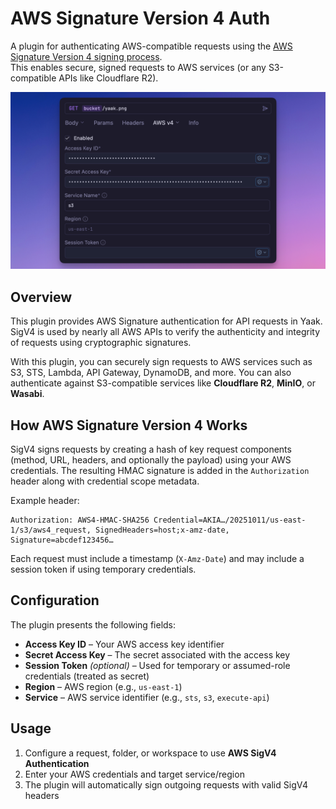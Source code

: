 # AWS Signature Version 4 Auth

A plugin for authenticating AWS-compatible requests using the
[AWS Signature Version 4 signing process](https://docs.aws.amazon.com/general/latest/gr/signature-version-4.html).  
This enables secure, signed requests to AWS services (or any S3-compatible APIs like
Cloudflare R2).

![Screenshot of AWS SigV4 UI](screenshot.png)

## Overview

This plugin provides AWS Signature authentication for API requests in Yaak. SigV4 is used
by nearly all AWS APIs to verify the authenticity and integrity of requests using
cryptographic signatures.

With this plugin, you can securely sign requests to AWS services such as S3, STS, Lambda,
API Gateway, DynamoDB, and more. You can also authenticate against S3-compatible services
like **Cloudflare R2**, **MinIO**, or **Wasabi**.

## How AWS Signature Version 4 Works

SigV4 signs requests by creating a hash of key request components (method, URL, headers,
and optionally the payload) using your AWS credentials. The resulting HMAC signature is
added in the `Authorization` header along with credential scope metadata.

Example header:

```
Authorization: AWS4-HMAC-SHA256 Credential=AKIA…/20251011/us-east-1/s3/aws4_request, SignedHeaders=host;x-amz-date, Signature=abcdef123456…
```

Each request must include a timestamp (`X-Amz-Date`) and may include a session token if
using temporary credentials.

## Configuration

The plugin presents the following fields:

- **Access Key ID** – Your AWS access key identifier
- **Secret Access Key** – The secret associated with the access key
- **Session Token** *(optional)* – Used for temporary or assumed-role credentials (treated as secret)
- **Region** – AWS region (e.g., `us-east-1`)
- **Service** – AWS service identifier (e.g., `sts`, `s3`, `execute-api`)

## Usage

1. Configure a request, folder, or workspace to use **AWS SigV4 Authentication**
2. Enter your AWS credentials and target service/region
3. The plugin will automatically sign outgoing requests with valid SigV4 headers
